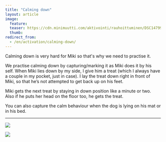```yaml
---
title: "Calming down"
layout: article
image:
  feature:
  teaser: https://cdn.minimuutti.com/aktivointi/rauhoittuminen/DSC14799-245px.jpg
  thumb:
redirect_from:
  - /en/activation/calming-down/
---
```


Calming down is very hard for Miki so that's why we need to practise it.

We practise calming down by capturing/marking it as Miki does it by his self. When Miki lies down by my side, I give him a treat (which I always have a couple in my pocket, just in case). I lay the treat down right in front of Miki, so that he’s not attempted to get back up on his feet.

Miki gets the next treat by staying in down position like a minute or two. Also if he puts her head on the floor too, he gets the treat.

You can also capture the calm behaviour when the dog is lying on his mat or in his bed.

---

![](https://cdn.minimuutti.com/aktivointi/rauhoittuminen/DSC14806_2-800px.jpg)

![](https://cdn.minimuutti.com/aktivointi/rauhoittuminen/DSC14799_2-800px.jpg)
